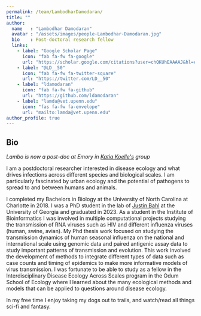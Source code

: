 ```yaml
---
permalink: /team/LambodharDamodaran/
title: ""
author:
  name   : "Lambodhar Damodaran"
  avatar : "/assets/images/people-Lambodhar-Damodaran.jpg"
  bio    : Post-doctoral research fellow
  links:
    - label: "Google Scholar Page"
      icon: "fab fa-fw fa-google"
      url: "https://scholar.google.com/citations?user=chQKUhEAAAAJ&hl=en"
    - label: "@LD__50"
      icon: "fab fa-fw fa-twitter-square"
      url: "https://twitter.com/LD__50"
    - label: "ldamodaran"
      icon: "fab fa-fw fa-github"
      url: "https://github.com/ldamodaran"
    - label: "lamda@vet.upenn.edu"
      icon: "fas fa-fw fa-envelope"
      url: "mailto:lamda@vet.upenn.edu"
author_profile: true
---
```


<!-- <img src="/assets/images/summary.png"> -->

## Bio 

*Lambo is now a post-doc at Emory in [Katia Koelle's](https://scholarblogs.emory.edu/koellelab/) group*

I am a postdoctoral researcher interested in disease ecology and what drives infections across different species and biological scales. I am particularly fascinated by urban ecology and the potential of pathogens to spread to and between humans and animals. 

I completed my Bachelors in Biology at the University of North Carolina at Charlotte in 2018. I was a PhD student in the lab of [Justin Bahl](https://bahl-lab.github.io/) at the University of Georgia and graduated in 2023. As a student in the Institute of Bioinformatics I was involved in multiple computational projects studying the transmission of RNA viruses such as HIV and different influenza viruses (human, swine, avian). My Phd thesis work focused on studying the transmission dynamics of human seasonal influenza on the national and international scale using genomic data and paired antigenic assay data to study important patterns of transmission and evolution. This work involved the development of methods to integrate different types of data such as case counts and timing of epidemics to make more informative models of virus transmission. I was fortunate to be able to study as a fellow in the Interdisciplinary Disease Ecology Across Scales program in the Odum School of Ecology where I learned about the many ecological methods and models that can be applied to questions around disease ecology.

In my free time I enjoy taking my dogs out to trails, and watch/read all things sci-fi and fantasy.
